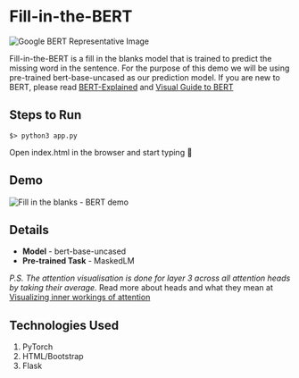 # Fill-in-the-BERT
![Google BERT Representative Image](https://cdn-images-1.medium.com/max/1000/1*-oQKmzvHrzqeSQEnM9f_kQ.png)

Fill-in-the-BERT is a fill in the blanks model that is trained to predict the missing word in the sentence. For the purpose of this demo we will be using pre-trained bert-base-uncased as our prediction model. If you are new to BERT, please read [BERT-Explained](https://towardsdatascience.com/bert-explained-state-of-the-art-language-model-for-nlp-f8b21a9b6270) and [Visual Guide to BERT](http://jalammar.github.io/a-visual-guide-to-using-bert-for-the-first-time/)

## Steps to Run
````
$> python3 app.py
````
Open index.html in the browser and start typing :speech_balloon:



## Demo
![Fill in the blanks - BERT demo](https://github.com/prakhar21/Fill-in-the-BERT/blob/master/demo.gif)

## Details
* __Model__ - bert-base-uncased
* __Pre-trained Task__ - MaskedLM

_P.S. The attention visualisation is done for layer 3 across all attention heads by taking their average._ Read more about heads and what they mean at [Visualizing inner workings of attention](https://towardsdatascience.com/deconstructing-bert-part-2-visualizing-the-inner-workings-of-attention-60a16d86b5c1)

## Technologies Used
1. PyTorch
2. HTML/Bootstrap
3. Flask
